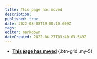 ```yaml
---
title: This page has moved
description: 
published: true
date: 2022-08-08T19:00:10.609Z
tags: 
editor: markdown
dateCreated: 2022-06-27T03:40:03.549Z
---
```


- [<i class="mdi mdi-chevron-right primary--text"></i> **This page has moved**](/en/Sub-Actions/Code/Execute-CSharp-Code/Streamerbot-Variables)
{.btn-grid .my-5}
